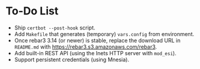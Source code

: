 To-Do List
==========

* Ship `certbot --post-hook` script.
* Add `Makefile` that generates (temporary) `vars.config` from environment.
* Once rebar3 3.14 (or newer) is stable, replace the download URL in `README.md`
  with <https://rebar3.s3.amazonaws.com/rebar3>.
* Add built-in REST API (using the Inets HTTP server with `mod_esi`).
* Support persistent credentials (using Mnesia).
